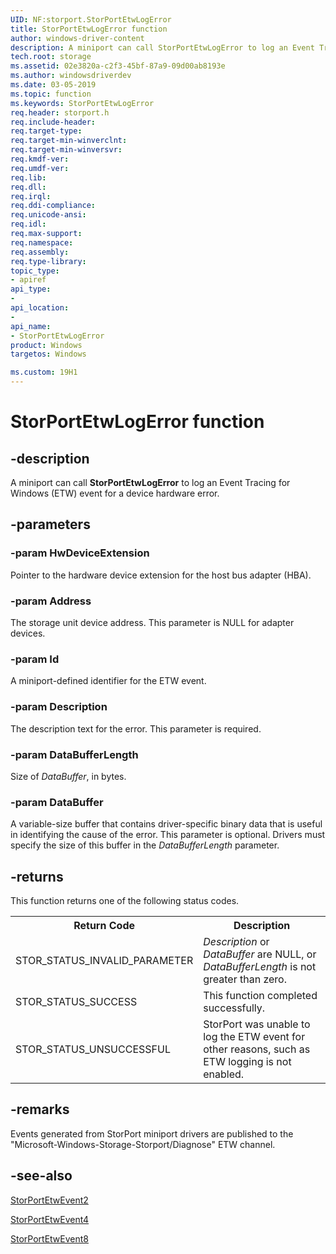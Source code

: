 ```yaml
---
UID: NF:storport.StorPortEtwLogError
title: StorPortEtwLogError function
author: windows-driver-content
description: A miniport can call StorPortEtwLogError to log an Event Tracing for Windows (ETW) event for a device hardware error.
tech.root: storage
ms.assetid: 02e3820a-c2f3-45bf-87a9-09d00ab8193e
ms.author: windowsdriverdev
ms.date: 03-05-2019
ms.topic: function
ms.keywords: StorPortEtwLogError
req.header: storport.h
req.include-header:
req.target-type:
req.target-min-winverclnt:
req.target-min-winversvr:
req.kmdf-ver:
req.umdf-ver:
req.lib:
req.dll:
req.irql: 
req.ddi-compliance:
req.unicode-ansi:
req.idl:
req.max-support:
req.namespace:
req.assembly:
req.type-library: 
topic_type: 
- apiref
api_type: 
- 
api_location: 
- 
api_name: 
- StorPortEtwLogError
product: Windows
targetos: Windows

ms.custom: 19H1
---
```


# StorPortEtwLogError function

## -description

A miniport can call **StorPortEtwLogError** to log an Event Tracing for Windows (ETW) event for a device hardware error.

## -parameters

### -param HwDeviceExtension

Pointer to the hardware device extension for the host bus adapter (HBA).

### -param Address

The storage unit device address. This parameter is NULL for adapter devices.

### -param Id

A miniport-defined identifier for the ETW event.

### -param Description

The description text for the error. This parameter is required.

### -param DataBufferLength

Size of *DataBuffer*, in bytes.

### -param DataBuffer

A variable-size buffer that contains driver-specific binary data that is useful in identifying the cause of the error. This parameter is optional. Drivers must specify the size of this buffer in the *DataBufferLength* parameter.

## -returns

This function returns one of the following status codes.

<table>
<tr>
  <th>Return Code</th>   <th>Description</th>
</tr>
<tr>
  <td>STOR_STATUS_INVALID_PARAMETER</td>
  <td><i>Description</i> or <i>DataBuffer</i> are NULL, or <i>DataBufferLength</i> is not greater than zero.</td>
</tr>
<tr>
  <td>STOR_STATUS_SUCCESS</td>
  <td>This function completed successfully.</td>
</tr>
<tr>
  <td>STOR_STATUS_UNSUCCESSFUL</td>
  <td>StorPort was unable to log the ETW event for other reasons, such as ETW logging is not enabled.</td>
</tr></table>

## -remarks

Events generated from StorPort miniport drivers are published to the "Microsoft-Windows-Storage-Storport/Diagnose" ETW channel.

## -see-also

[StorPortEtwEvent2](https://docs.microsoft.com/windows-hardware/drivers/ddi/content/storport/nf-storport-storportetwevent2)

[StorPortEtwEvent4](https://docs.microsoft.com/windows-hardware/drivers/ddi/content/storport/nf-storport-storportetwevent4)

[StorPortEtwEvent8](https://docs.microsoft.com/windows-hardware/drivers/ddi/content/storport/nf-storport-storportetwevent8)
